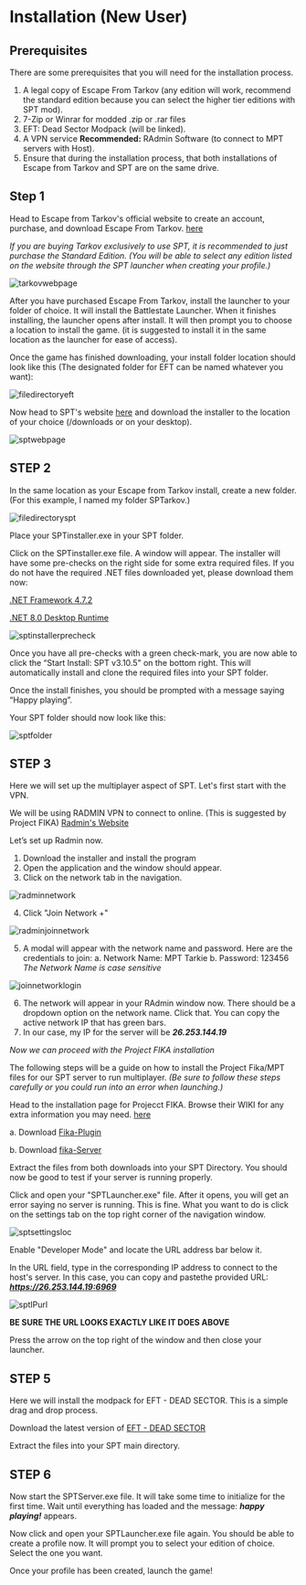 # Installation (New User)

## Prerequisites
There are some prerequisites that you will need for the installation process.
1. A legal copy of Escape From Tarkov (any edition will work, recommend the standard edition because you can select the higher tier editions with SPT mod).
2. 7-Zip or Winrar for modded .zip or .rar files
3. EFT: Dead Sector Modpack (will be linked).
4. A VPN service **Recommended:** RAdmin Software (to connect to MPT servers with Host).
5. Ensure that during the installation process, that both installations of Escape from Tarkov and SPT are on the same drive.

## Step 1
Head to Escape from Tarkov's official website to create an account, purchase, and download Escape From Tarkov. [here](https://www.escapefromtarkov.com/)

*If you are buying Tarkov exclusively to use SPT, it is recommended to just purchase the Standard Edition. (You will be able to select any edition listed on the website through the SPT launcher when creating your profile.)*

![tarkovwebpage](/src/img/tarkovwebpage.png)

After you have purchased Escape From Tarkov, install the launcher to your folder of choice. It will install the Battlestate Launcher. When it finishes installing, the launcher opens after install. It will then prompt you to choose a location to install the game. (it is suggested to install it in the same location as the launcher for ease of access). 

Once the game has finished downloading, your install folder location should look like this (The designated folder for EFT can be named whatever you want):

![filedirectoryeft](/src/img/filedirectoryeft.png)

Now head to SPT's website [here](https://sp-tarkov.com) and download the installer to the location of your choice (/downloads or on your desktop). 

![sptwebpage](/src/img/sptwebpage.png)

## STEP 2

In the same location as your Escape from Tarkov install, create a new folder. (For this example, I named my folder SPTarkov.)

![filedirectoryspt](/src/img/filedirectoryspt.png)

Place your SPTinstaller.exe in your SPT folder.

Click on the SPTinstaller.exe file. A window will appear. The installer will have some pre-checks on the right side for some extra required files. If you do not have the required .NET files downloaded yet, please download them now:

[.NET Framework 4.7.2](https://dotnet.microsoft.com/en-us/download/dotnet-framework/net472) 

[.NET 8.0 Desktop Runtime](https://dotnet.microsoft.com/en-us/download/dotnet/8.0) 

![sptinstallerprecheck](src/img/sptinstallerprecheck.png)

Once you have all pre-checks with a green check-mark, you are now able to click the “Start Install: SPT v3.10.5" on the bottom right. This will automatically install and clone the required files into your SPT folder.

Once the install finishes, you should be prompted with a message saying “Happy playing”.

Your SPT folder should now look like this:

![sptfolder](/src/img/sptfolder.png)

## STEP 3

Here we will set up the multiplayer aspect of SPT. Let's first start with the VPN.

We will be using RADMIN VPN to connect to online. (This is suggested by Project FIKA) [Radmin's Website](https://www.radmin-vpn.com)

Let’s set up Radmin now.
1. Download the installer and install the program
2. Open the application and the window should appear. 
3. Click on the network tab in the navigation.

![radminnetwork](/src/img/radminnetwork.png)

4. Click "Join Network +"

![radminjoinnetwork](/src/img/radminjoinnetwork.png)

5. A modal will appear with the network name and password. Here are the credentials to join:
   a. Network Name: MPT Tarkie
   b. Password: 123456
*The Network Name is case sensitive*

![joinnetworklogin](/src/img/joinnetworklogin.png)

6. The network will appear in your RAdmin window now. There should be a dropdown option on the network name. Click that. You can copy the active network IP that has green bars. 
7. In our case, my IP for the server will be ***26.253.144.19***

*Now we can proceed with the Project FIKA installation*

The following steps will be a guide on how to install the Project Fika/MPT files for our SPT server to run multiplayer. 
*(Be sure to follow these steps carefully or you could run into an error when launching.)*

Head to the installation page for Projecct FIKA. Browse their WIKI for any extra information you may need. [here](https://github.com/project-fika/gitbook-wiki/tree/main/installing-fika)

   a. Download [Fika-Plugin](https://github.com/project-fika/Fika-Plugin/releases/latest)

   b. Download [fika-Server](https://github.com/project-fika/Fika-Plugin/releases/latest)

Extract the files from both downloads into your SPT Directory. You should now be good to test if your server is running properly.

Click and open your "SPTLauncher.exe" file. After it opens, you will get an error saying no server is running. This is fine. What you want to do is click on the settings tab on the top right corner of the navigation window.

![sptsettingsloc](/src/img/sptsettingsloc.png)

Enable "Developer Mode" and locate the URL address bar below it.

In the URL field, type in the corresponding IP address to connect to the host's server. In this case, you can copy and pastethe provided URL: ***https://26.253.144.19:6969***

![sptIPurl](/src/img/sptIPurl.png)

**BE SURE THE URL LOOKS EXACTLY LIKE IT DOES ABOVE**

Press the arrow on the top right of the window and then close your launcher. 

## STEP 5

Here we will install the modpack for EFT - DEAD SECTOR. This is a simple drag and drop process.

Download the latest version of [EFT - DEAD SECTOR]()

Extract the files into your SPT main directory.

## STEP 6

Now start the SPTServer.exe file. It will take some time to initialize for the first time. Wait until everything has loaded and the message: ***happy playing!*** appears. 

Now click and open your SPTLauncher.exe file again. You should be able to create a profile now. It will prompt you to select your edition of choice. Select the one you want. 

Once your profile has been created, launch the game!
